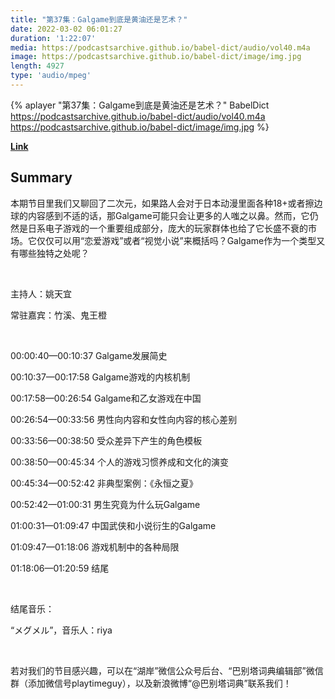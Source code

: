 ```yaml
---
title: "第37集：Galgame到底是黄油还是艺术？"
date: 2022-03-02 06:01:27
duration: '1:22:07'
media: https://podcastsarchive.github.io/babel-dict/audio/vol40.m4a
image: https://podcastsarchive.github.io/babel-dict/image/img.jpg
length: 4927
type: 'audio/mpeg'
---
```


{% aplayer "第37集：Galgame到底是黄油还是艺术？" BabelDict  https://podcastsarchive.github.io/babel-dict/audio/vol40.m4a https://podcastsarchive.github.io/babel-dict/image/img.jpg %}

**[Link](https://www.xiaoyuzhoufm.com/episode/621f17d5761e0799b628fe24)**

## Summary
<p>本期节目里我们又聊回了二次元，如果路人会对于日本动漫里面各种18+或者擦边球的内容感到不适的话，那Galgame可能只会让更多的人嗤之以鼻。然而，它仍然是日系电子游戏的一个重要组成部分，庞大的玩家群体也给了它长盛不衰的市场。它仅仅可以用“恋爱游戏”或者“视觉小说”来概括吗？Galgame作为一个类型又有哪些独特之处呢？</p><p><br /></p><p>主持人：姚天宜</p><p>常驻嘉宾：竹溪、鬼王橙</p><p><br /></p><p>00:00:40—00:10:37 Galgame发展简史</p><p>00:10:37—00:17:58 Galgame游戏的内核机制</p><p>00:17:58—00:26:54 Galgame和乙女游戏在中国</p><p>00:26:54—00:33:56 男性向内容和女性向内容的核心差别</p><p>00:33:56—00:38:50 受众差异下产生的角色模板</p><p>00:38:50—00:45:34 个人的游戏习惯养成和文化的演变</p><p>00:45:34—00:52:42 非典型案例：《永恒之夏》</p><p>00:52:42—01:00:31 男生究竟为什么玩Galgame</p><p>01:00:31—01:09:47 中国武侠和小说衍生的Galgame</p><p>01:09:47—01:18:06 游戏机制中的各种局限</p><p>01:18:06—01:20:59 结尾</p><p><br /></p><p>结尾音乐：</p><p>“メグメル”，音乐人：riya</p><p><br /></p><p>若对我们的节目感兴趣，可以在“湖岸”微信公众号后台、“巴别塔词典编辑部”微信群（添加微信号playtimeguy），以及新浪微博“@巴别塔词典”联系我们！</p>
    